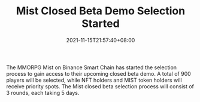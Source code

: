 ﻿---
title: "Mist Closed Beta Demo Selection Started"
date: 2021-11-15T21:57:40+08:00
lastmod: 2021-11-15T16:45:40+08:00
draft: false
authors: ["Drew"]
description: "The MMORPG Mist on Binance Smart Chain has started the selection process to gain access to their upcoming closed beta demo. A total of 900 players will be selected, while NFT holders and MIST token holders will receive priority spots. The Mist closed beta selection process will consist of 3 rounds, each taking 5 days."
featuredImage: "mist-closed-beta-demo-selection-started.png"
tags: ["Virtual World","Play to Earn"]
categories: ["news"]
news: ["Virtual World"]
weight: 
lightgallery: true
pinned: false
recommend: false
recommend1: false
---

The MMORPG Mist on Binance Smart Chain has started the selection process to gain access to their upcoming closed beta demo. A total of 900 players will be selected, while NFT holders and MIST token holders will receive priority spots. The Mist closed beta selection process will consist of 3 rounds, each taking 5 days.

<!--more-->

